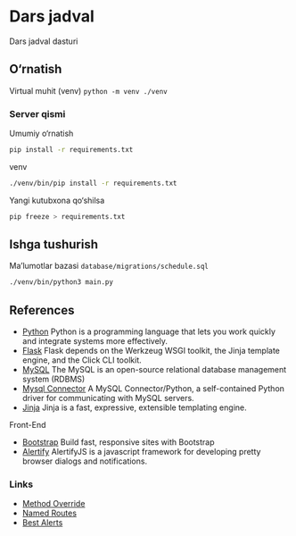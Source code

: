 # Dars jadval
Dars jadval dasturi

## O&#8216;rnatish
Virtual muhit (venv)
``python -m venv ./venv``

### Server qismi
Umumiy o&#8216;rnatish
```bash
pip install -r requirements.txt
```
venv
```bash
./venv/bin/pip install -r requirements.txt
```

Yangi kutubxona qo&#8216;shilsa
```bash
pip freeze > requirements.txt
```

## Ishga tushurish

Ma&#8217;lumotlar bazasi ``database/migrations/schedule.sql``

```bash
./venv/bin/python3 main.py
```

## References
- [Python](https://docs.python.org/3/) Python is a programming language that lets you work quickly and integrate systems more effectively.
- [Flask](https://flask.palletsprojects.com/en/2.3.x/) Flask depends on the Werkzeug WSGI toolkit, the Jinja template engine, and the Click CLI toolkit.
- [MySQL](https://www.mysql.com/) The MySQL is an open-source relational database management system (RDBMS)
- [Mysql Connector](https://dev.mysql.com/doc/connector-python/en/) A MySQL Connector/Python, a self-contained Python driver for communicating with MySQL servers.
- [Jinja](https://jinja.palletsprojects.com/en/3.1.x/) Jinja is a fast, expressive, extensible templating engine.

Front-End
- [Bootstrap](https://getbootstrap.com/docs/4.6/getting-started/introduction/) Build fast, responsive sites with Bootstrap
- [Alertify](https://alertifyjs.com/guide.html) AlertifyJS is a javascript framework for developing pretty browser dialogs and notifications.

### Links
- [Method Override](https://dev.to/moz5691/method-override-for-put-and-delete-in-html-3fp2)
- [Named Routes](https://stackoverflow.com/questions/55103067/flask-does-the-function-name-need-to-match-the-app-route-path)
- [Best Alerts](https://medium.com/nerd-for-tech/best-notification-libraries-and-plugins-for-javascript-and-jquery-c457e50eeddd)